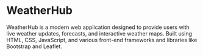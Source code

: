 # WeatherHub
WeatherHub is a modern web application designed to provide users with live weather updates, forecasts, and interactive weather maps. Built using HTML, CSS, JavaScript, and various front-end frameworks and libraries like Bootstrap and Leaflet.
